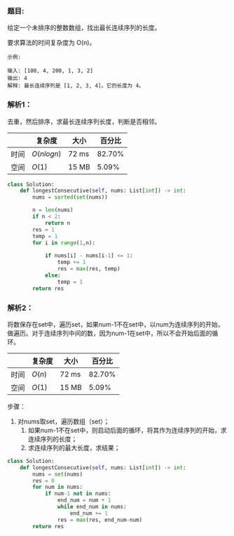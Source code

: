 ### 题目:
给定一个未排序的整数数组，找出最长连续序列的长度。

要求算法的时间复杂度为 O(n)。
```
示例:

输入: [100, 4, 200, 1, 3, 2]
输出: 4
解释: 最长连续序列是 [1, 2, 3, 4]。它的长度为 4。
```

### 解析1：
去重，然后排序，求最长连续序列长度，判断是否相邻。

|  |复杂度|大小|百分比|
|--|--|--|--|
|时间|$O(nlogn)$|72 ms|82.70%|
|空间|$O(1)$|15 MB|5.09%|

```python
class Solution:
    def longestConsecutive(self, nums: List[int]) -> int:
        nums = sorted(set(nums))

        n = len(nums)
        if n < 2:
            return n
        res = 1
        temp = 1
        for i in range(1,n):
            
            if nums[i] - nums[i-1] <= 1:
                temp += 1
                res = max(res, temp)
            else:
                temp = 1
        return res
```

### 解析2：
将数保存在set中，遍历set，如果num-1不在set中，以num为连续序列的开始，做遍历。对于连续序列中间的数，因为num-1在set中，所以不会开始后面的循环。

|  |复杂度|大小|百分比|
|--|--|--|--|
|时间|$O(n)$|72 ms|82.70%|
|空间|$O(1)$|15 MB|5.09%|

步骤：
1. 对nums取set，遍历数组（set）；
   1. 如果num-1不在set中，则启动后面的循环，将其作为连续序列的开始，求连续序列的长度；
   2. 求连续序列的最大长度，求结果；

```python
class Solution:
    def longestConsecutive(self, nums: List[int]) -> int:
        nums = set(nums)
        res = 0
        for num in nums:
            if num-1 not in nums:
                end_num = num + 1
                while end_num in nums:
                    end_num += 1
                res = max(res, end_num-num)
        return res
```